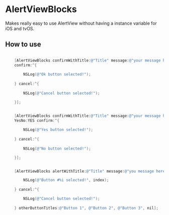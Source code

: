 **AlertViewBlocks**
================

Makes really easy to use AlertView without having a instance variable for iOS and tvOS.

## How to use


``` objective-c

    [AlertViewBlocks confirmWithTitle:@"Title" message:@"your message here" 
    confirm:^{
        
        NSLog(@"Ok button selected!");
        
    } cancel:^{
        
        NSLog(@"Cancel button selected!");

    }];

```

``` objective-c

    [AlertViewBlocks confirmWithTitle:@"Title" message:@"your message here" 
    YesNo:YES confirm:^{
        
        NSLog(@"Yes button selected!");
        
    } cancel:^{
        
        NSLog(@"No button selected!");

    }];
```

``` objective-c

    [AlertViewBlocks alertWithTitle:@"Title" message:@"you message here" confirm:^(NSInteger index) {

        NSLog(@"Button #%i selected!", index);
    
    } cancel:^{

        NSLog(@"Cancel button selected!");
    
    } otherButtonTitles:@"Button 1", @"Button 2", @"Button 3", nil];
```